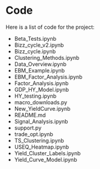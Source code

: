 # Code

Here is a list of code for the project:

- Beta_Tests.ipynb
- Bizz_cycle_v2.ipynb
- Bizz_cycle.ipynb
- Clustering_Methods.ipynb
- Data_Overview.ipynb
- EBM_Example.ipynb
- EBM_Factor_Analysis.ipynb
- Factor_Analysis.ipynb
- GDP_HY_Model.ipynb
- HY_testing.ipynb
- macro_downloads.py
- New_YieldCurve.ipynb
- README.md
- Signal_Analysis.ipynb
- support.py
- trade_opt.ipynb
- TS_Clustering.ipynb
- USEQ_Heatmap.ipynb
- Yield_Cluster_Labels.ipynb
- Yield_Curve_Model.ipynb
